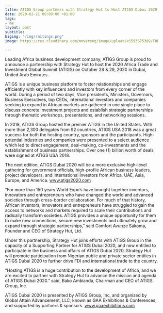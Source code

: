 ```yaml
---
title: ATIGS Group partners with Strategy Hut to Host ATIGS Dubai 2020
date: 2020-02-21 00:00:00 +01:00
tags:
- me
layout: post
subtitle: 
bigimg: "/img/raitings.png"
image: https://res.cloudinary.com/moversng/image/upload/v1593675389/TODO%20STORAGE/ogbanner1_xl2rsb.png

---
```


Leading Africa business development company, ATIGS Group is proud to announce a partnership with Strategy Hut to host the 2020 Africa Trade and Investment Global Summit (ATIGS) on October 28 & 29, 2020 in Dubai, United Arab Emirates.

ATIGS is a unique business platform to foster relationships and engage efficiently with key influencers and investors from every corner of the world. During a period of two days, Vice presidents, Ministers, Governors, Business Executives, top CEOs, international investors and companies seeking to expand in African markets are gathered in one single place to discuss concrete investment projects and establish strategic partnerships through thematic workshops, presentations, and networking sessions.

In 2018, ATIGS Group hosted the premier ATIGS in the United States. With more than 2,300 delegates from 92 countries, ATIGS USA 2018 was a great success for both the hosting country, sponsors and the participants. High-potential industries and companies were presented to a select audience which led to direct engagement, deal-making, co-investments and the establishment of business partnerships. Over one (1) billion worth of deals were signed at ATIGS USA 2018.

The next edition, ATIGS Dubai 2020 will be a more exclusive high-level gathering for government officials, high-profile African business leaders, project developers, and international investors from Africa, UAE, Asia, Europe, and America. www.atigs2020.com

“For more than 150 years World Expo’s have brought together inventors, innovators and entrepreneurs who have changed the world and advanced societies through cross-border collaboration. For much of that history, African inventors, innovators and entrepreneurs have struggled to gain the access to networks and markets required to scale their contributions and radically transform societies. ATIGS provides a unique opportunity for them to make new connections, secure new investments and ultimately grow and expand through strategic partnerships,” said Comfort Avunze Sakoma, Founder and CEO of Strategy Hut, Ltd.

Under this partnership, Strategy Hut joins efforts with ATIGS Group in the capacity of a Supporting Partner for ATIGS Dubai 2020, and now entitled to participate in the business and affairs of ATIGS Dubai 2020. Strategy Hut will promote participation from Nigerian public and private sector entities in ATIGS Dubai 2020 to further drive FDI and international trade to the country.

“Hosting ATIGS is a huge contribution to the development of Africa, and we are excited to partner with Strategy Hut to advance the mission and agenda of ATIGS Dubai 2020.” said, Bako Ambianda, Chairman and CEO of ATIGS Group, Inc.

ATIGS Dubai 2020 is presented by ATIGS Group, Inc, and organized by Global Attain Advancement, LLC, known as GAA Exhibitions & Conferences, and supported by partners & sponsors. www.gaaexhibitions.com



